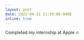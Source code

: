 ```yaml
---
layout: post
date: 2022-08-31 11:59:00-0400
inline: true
---
```


Completed my internship at Apple :fire: